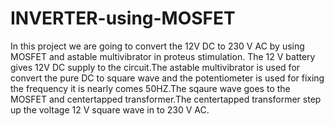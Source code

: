 # INVERTER-using-MOSFET
In this project we are going to convert the 12V DC to 230 V AC by using MOSFET and astable multivibrator in proteus stimulation.
The 12 V battery gives 12V DC supply to the circuit.The astable multivibrator is used for convert the pure DC to square wave and the potentiometer is used for fixing the frequency it is nearly comes 50HZ.The sqaure wave goes to the MOSFET and centertapped transformer.The centertapped transformer step up the voltage 12 V square wave in to 230 V AC. 
